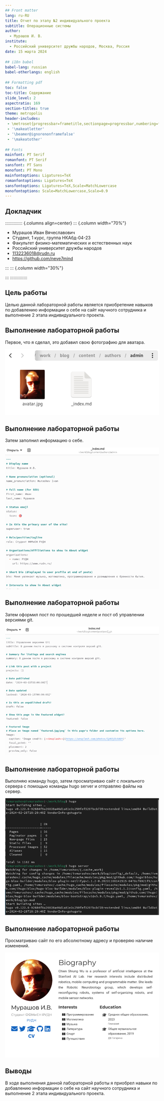 ```yaml
---
## Front matter
lang: ru-RU
title: Отчет по этапу №2 индивидуального проекта
subtitle: Операционные системы
author:
  - Мурашов И. В.
institute:
  - Российский университет дружбы народов, Москва, Россия
date: 15 марта 2024

## i18n babel
babel-lang: russian
babel-otherlangs: english

## Formatting pdf
toc: false
toc-title: Содержание
slide_level: 2
aspectratio: 169
section-titles: true
theme: metropolis
header-includes:
 - \metroset{progressbar=frametitle,sectionpage=progressbar,numbering=fraction}
 - '\makeatletter'
 - '\beamer@ignorenonframefalse'
 - '\makeatother'
 
## Fonts
mainfont: PT Serif
romanfont: PT Serif
sansfont: PT Sans
monofont: PT Mono
mainfontoptions: Ligatures=TeX
romanfontoptions: Ligatures=TeX
sansfontoptions: Ligatures=TeX,Scale=MatchLowercase
monofontoptions: Scale=MatchLowercase,Scale=0.9
---
```


## Докладчик

:::::::::::::: {.columns align=center}
::: {.column width="70%"}

  * Мурашов Иван Вячеславович
  * Cтудент, 1 курс, группа НКАбд-04-23
  * Факультет физико-математических и естественных наук
  * Российский университет дружбы народов
  * [1132236018@rudn.ru](mailto:1132236018@rudn.ru)
  * <https://github.com/neve7mind>

:::
::: {.column width="30%"}

:::
::::::::::::::


## Цель работы

Целью данной лабораторной работы является приобретение навыков по добавлению информации о себе на сайт научного сотрудника и выполнение 2 этапа индивидуального проекта.

## Выполнение лабораторной работы

Первое, что я сделал, это добавил свою фотографию для аватара.

![Добавление аватара](image/1.png)

## Выполнение лабораторной работы

Затем заполнил информацию о себе.

![Добавление информации](image/2.png)

## Выполнение лабораторной работы

Затем оформил пост по прошедшей неделе и пост об управлении версиями git.

![Добавление постов](image/3.png)

## Выполнение лабораторной работы

Выполняю команду hugo, затем просматриваю сайт с локального сервера с помощью команды hugo server и отправляю файлы на сервер.

![Обновление сайта](image/4.png)

## Выполнение лабораторной работы

Просматриваю сайт по его абсолютному адресу и проверяю наличие изменений.

![Просмотр сайта](image/5.png)

## Выводы

В ходе выполнения данной лабораторной работы я приобрел навыки по добавлению информации о себе на сайт научного сотрудника и выполнение 2 этапа индивидуального проекта.
